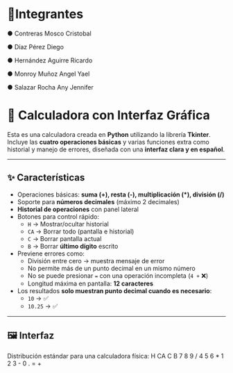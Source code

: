 # 👤Integrantes
●	Contreras Mosco Cristobal

●	Díaz Pérez Diego

●	Hernández Aguirre Ricardo

●	Monroy Muñoz Angel Yael

●	Salazar Rocha Any Jennifer



# 🧮 Calculadora con Interfaz Gráfica

Esta es una calculadora creada en **Python** utilizando la librería **Tkinter**.  
Incluye las **cuatro operaciones básicas** y varias funciones extra como historial y manejo de errores, diseñada con una **interfaz clara y en español**.

---

## ✨ Características

- Operaciones básicas: **suma (+), resta (-), multiplicación (*), división (/)**  
- Soporte para **números decimales** (máximo 2 decimales)
- **Historial de operaciones** con panel lateral
- Botones para control rápido:
  - `H` → Mostrar/ocultar historial
  - `CA` → Borrar todo (pantalla e historial)
  - `C` → Borrar pantalla actual
  - `B` → Borrar **último dígito** escrito
- Previene errores como:
  - División entre cero → muestra mensaje de error
  - No permite más de un punto decimal en un mismo número
  - No se puede presionar `=` con una operación incompleta (`4 +` ❌)
  - Longitud máxima en pantalla: **12 caracteres**
- Los resultados **solo muestran punto decimal cuando es necesario**:
  - `10` → ✅
  - `10.25` → ✅

---

## 🖼️ Interfaz

Distribución estándar para una calculadora física:
H CA C B
7 8 9 /
4 5 6 *
1 2 3 -
0 . = +

